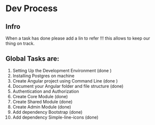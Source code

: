 # Dev Process
## Infro
When a task has done please add a  lin to refer !!!  this allows to keep our thing on track.

##  Global Tasks are:

1.  Setting Up the Development Environment  (done )
1.  Installing Postgres on machine
1.  Create Angular project using Command Line (done )
1.  Document your Angular folder and file structure   (done)
1.  Authentication and Authorization
1.  Create Core Module  (done)
1.  Create Shared Module  (done)
1.  Create Admin Module  (done)
1.  Add dependency Bootstrap (done)
1.  Add dependency Simple-line-icons   (done)

